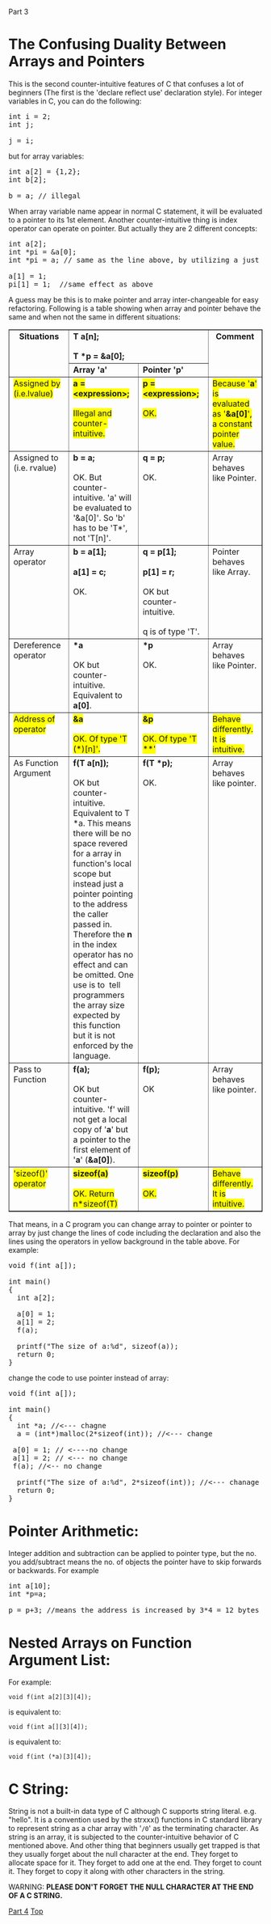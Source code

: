 
Part 3

# **The Confusing Duality Between Arrays and Pointers**

This is the second counter-intuitive features of C that confuses a lot of beginners (The first is the &#39;declare reflect use&#39; declaration style). For integer variables in C, you can do the following:
<pre>
int i = 2;
int j;

j = i;
</pre>
but for array variables:
<pre>
int a[2] = {1,2};
int b[2];

b = a; // illegal
</pre>
When array variable name appear in normal C statement, it will be evaluated to a pointer to its 1st element. Another counter-intuitive thing is index operator can operate on pointer. But actually they are 2 different concepts:
<pre>
int a[2];
int *pi = &amp;a[0]; 
int *pi = a; // same as the line above, by utilizing a just mentioned counter-intuitive feature of C

a[1] = 1;
pi[1] = 1;  //same effect as above
</pre>
A guess may be this is to make pointer and array inter-changeable for easy refactoring. Following is a table showing when array and pointer behave the same and when not the same in different situations:

<table cellspacing="0" cellpadding="4" border="1">
 <colgroup><col width="143">
 <col width="175">
 <col width="175">
 <col width="137">
 </colgroup><tbody>
<tr valign="TOP">
  <td rowspan="2" width="143"><div align="CENTER">
<b>Situations</b></div>
</td>
  <td colspan="2" width="359"><div style="margin-bottom: 0.2in;">
<b>T a[n];</b></div>
<b>T *p = &amp;a[0];  </b>
   </td>
  <td rowspan="2" width="137"><div align="CENTER">
<b>Comment</b></div>
</td>
 </tr>
<tr valign="TOP">
  <td width="175"><b>Array 'a'</b></td>
  <td width="175"><b>Pointer 'p'</b></td>
 </tr>
<tr valign="TOP">
  <td width="143"><span style="background: #ffff00;">Assigned by (i.e.lvalue)</span></td>
  <td width="175"><div style="margin-bottom: 0.2in;">
<b><span style="background: #ffff00;">a
   = &lt;expression&gt;;</span></b></div>
<span style="background: #ffff00;">Illegal and
   counter-intuitive.</span></td>
  <td width="175"><div style="margin-bottom: 0.2in;">
<b><span style="background: #ffff00;">p
   = &lt;expression&gt;;</span></b></div>
<span style="background: #ffff00;">OK.</span></td>
  <td width="137"><span style="background: #ffff00;">Because '<b>a</b>' is
   evaluated as '<b>&amp;a[0]</b>', a constant pointer value.</span></td>
 </tr>
<tr valign="TOP">
  <td width="143">Assigned to (i.e. rvalue)</td>
  <td width="175"><div style="margin-bottom: 0.2in;">
<b>b = a;</b></div>
OK. But counter-intuitive. 'a' will be evaluated to '&amp;a[0]'.
   So 'b' has to be 'T*', not 'T[n]'.</td>
  <td width="175"><div style="margin-bottom: 0.2in;">
<b>q = p;</b></div>
OK.</td>
  <td width="137">Array behaves like Pointer. 
   </td>
 </tr>
<tr valign="TOP">
  <td width="143">Array operator</td>
  <td width="175"><div style="margin-bottom: 0.2in;">
<b>b = a[1];</b></div>
<div style="margin-bottom: 0.2in;">
<b>a[1] = c;</b></div>
OK. 
   </td>
  <td width="175"><div style="margin-bottom: 0.2in;">
<b>q = p[1];</b></div>
<div style="margin-bottom: 0.2in;">
<b>p[1] = r;</b></div>
<div style="margin-bottom: 0.2in;">
OK but counter-intuitive.</div>
q is of type 'T'.</td>
  <td width="137">Pointer behaves like Array. 
   </td>
 </tr>
<tr valign="TOP">
  <td width="143">Dereference operator</td>
  <td width="175"><div style="margin-bottom: 0.2in;">
<b>*a</b></div>
OK but counter-intuitive. Equivalent to <b>a[0]</b>.</td>
  <td width="175"><div style="margin-bottom: 0.2in;">
<b>*p</b></div>
OK.</td>
  <td width="137">Array behaves like Pointer. 
   </td>
 </tr>
<tr valign="TOP">
  <td width="143"><span style="background: #ffff00;">Address of operator</span></td>
  <td width="175"><div style="margin-bottom: 0.2in;">
<b><span style="background: #ffff00;">&amp;a</span></b></div>
<span style="background: #ffff00;">OK. Of type 'T (*)[n]'.</span></td>
  <td width="175"><div style="margin-bottom: 0.2in;">
<b><span style="background: #ffff00;">&amp;p</span></b></div>
<span style="background: #ffff00;">OK. Of type 'T **'</span></td>
  <td width="137"><span style="background: #ffff00;">Behave differently. It is
   intuitive.</span></td>
 </tr>
<tr valign="TOP">
  <td width="143">As Function Argument 
   </td>
  <td width="175"><div style="margin-bottom: 0.2in;">
<b>f(T a[n]);</b></div>
OK but counter-intuitive. Equivalent to T *a. This means there
   will be no space revered for a array in function's local scope but
   instead just a pointer pointing to the address the caller passed
   in. Therefore the <b>n</b> in the index operator has no effect and
   can be omitted. One use is to&nbsp; tell programmers the array
   size expected by this function but it is not enforced by the
   language.</td>
  <td width="175"><div style="margin-bottom: 0.2in;">
<b>f(T *p);</b></div>
OK.</td>
  <td width="137">Array behaves like pointer.</td>
 </tr>
<tr valign="TOP">
  <td width="143">Pass to Function</td>
  <td width="175"><div style="margin-bottom: 0.2in;">
<b>f(a);</b></div>
OK but counter-intuitive. 'f' will not get a local copy of '<b>a</b>'
   but a pointer to the first element of '<b>a</b>' (<b>&amp;a[0]</b>).</td>
  <td width="175"><div style="margin-bottom: 0.2in;">
<b>f(p);</b></div>
OK</td>
  <td width="137">Array behaves like pointer.</td>
 </tr>
<tr valign="TOP">
  <td width="143"><span style="background: #ffff00;">'sizeof()' operator</span></td>
  <td width="175"><div style="margin-bottom: 0.2in;">
<b><span style="background: #ffff00;">sizeof(a)</span></b></div>
<span style="background: #ffff00;">OK. Return n*sizeof(T)</span></td>
  <td width="175"><div style="margin-bottom: 0.2in;">
<b><span style="background: #ffff00;">sizeof(p)</span></b></div>
<span style="background: #ffff00;">OK.</span></td>
  <td width="137"><span style="background: #ffff00;">Behave differently. It is
   intuitive.</span></td>
 </tr>
</tbody></table>

That means, in a C program you can change array to pointer or pointer to array by just change the lines of code including the declaration and also the lines using the operators in yellow background in the table above. For example:
<pre>
void f(int a[]);

int main()
{
  int a[2];

  a[0] = 1;
  a[1] = 2;
  f(a);

  printf(&quot;The size of a:%d&quot;, sizeof(a));
  return 0;
}
</pre>
change the code to use pointer instead of array:
<pre>
void f(int a[]);

int main()
{
  int *a; //&lt;--- chagne
  a = (int*)malloc(2*sizeof(int)); //&lt;--- change

 a[0] = 1; // &lt;----no change
 a[1] = 2; // &lt;--- no change
 f(a); //&lt;-- no change

  printf(&quot;The size of a:%d&quot;, 2*sizeof(int)); //&lt;--- chanage
  return 0;
}
</pre>
# **Pointer Arithmetic:**

Integer addition and subtraction can be applied to pointer type, but the no. you add/subtract means the no. of objects the pointer have to skip forwards or backwards. For example
<pre>
int a[10];
int *p=a;

p = p+3; //means the address is increased by 3*4 = 12 bytes because integer is 4-byte long.
</pre>
# **Nested Arrays on Function Argument List:**

For example:

<code>void f(int a[2][3][4]);</code>

is equivalent to:

<code>void f(int a[][3][4]);</code>

is equivalent to:

<code>void f(int (\*a)[3][4]);</code>

# **C String:**

String is not a built-in data type of C although C supports string literal. e.g. &quot;hello&quot;. It is a convention used by the strxxx() functions in C standard library to represent string as a char array with &#39;<code>/0</code>&#39; as the terminating character. As string is an array, it is subjected to the counter-intuitive behavior of C mentioned above. And other thing that beginners usually get trapped is that they usually forget about the null character  at the end. They forget to allocate space for it. They forget to add one at the end. They forget to count it. They forget to copy it along with other characters in the string.

WARNING:
**PLEASE DON&#39;T FORGET THE NULL CHARACTER AT THE END OF A C STRING.**

[Part 4](https://github.com/winkeung/C-Concepts/blob/master/C_Concepts_Part4.md)
[Top](https://github.com/winkeung/C-Concepts/blob/master/README.md)

